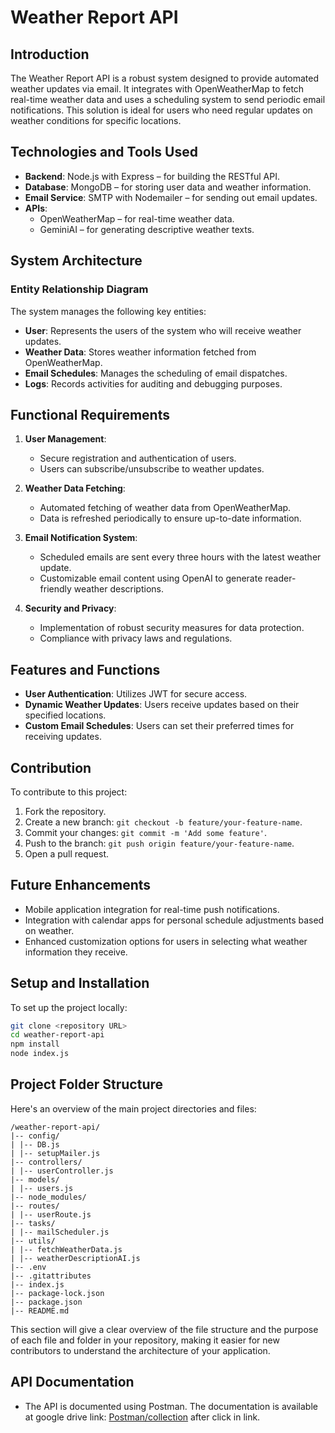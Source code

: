 
# Weather Report API

## Introduction

The Weather Report API is a robust system designed to provide automated weather updates via email. It integrates with OpenWeatherMap to fetch real-time weather data and uses a scheduling system to send periodic email notifications. This solution is ideal for users who need regular updates on weather conditions for specific locations.

## Technologies and Tools Used

- **Backend**: Node.js with Express – for building the RESTful API.
- **Database**: MongoDB – for storing user data and weather information.
- **Email Service**: SMTP with Nodemailer – for sending out email updates.
- **APIs**:
  - OpenWeatherMap – for real-time weather data.
  - GeminiAI – for generating descriptive weather texts.

## System Architecture

### Entity Relationship Diagram

The system manages the following key entities:

- **User**: Represents the users of the system who will receive weather updates.
- **Weather Data**: Stores weather information fetched from OpenWeatherMap.
- **Email Schedules**: Manages the scheduling of email dispatches.
- **Logs**: Records activities for auditing and debugging purposes.

## Functional Requirements

1. **User Management**:
   - Secure registration and authentication of users.
   - Users can subscribe/unsubscribe to weather updates.

2. **Weather Data Fetching**:
   - Automated fetching of weather data from OpenWeatherMap.
   - Data is refreshed periodically to ensure up-to-date information.

3. **Email Notification System**:
   - Scheduled emails are sent every three hours with the latest weather update.
   - Customizable email content using OpenAI to generate reader-friendly weather descriptions.

4. **Security and Privacy**:
   - Implementation of robust security measures for data protection.
   - Compliance with privacy laws and regulations.

## Features and Functions

- **User Authentication**: Utilizes JWT for secure access.
- **Dynamic Weather Updates**: Users receive updates based on their specified locations.
- **Custom Email Schedules**: Users can set their preferred times for receiving updates.

## Contribution

To contribute to this project:

1. Fork the repository.
2. Create a new branch: `git checkout -b feature/your-feature-name`.
3. Commit your changes: `git commit -m 'Add some feature'`.
4. Push to the branch: `git push origin feature/your-feature-name`.
5. Open a pull request.

## Future Enhancements

- Mobile application integration for real-time push notifications.
- Integration with calendar apps for personal schedule adjustments based on weather.
- Enhanced customization options for users in selecting what weather information they receive.

## Setup and Installation

To set up the project locally:

```bash
git clone <repository URL>
cd weather-report-api
npm install
node index.js
```


## Project Folder Structure

Here's an overview of the main project directories and files:


```
/weather-report-api/
|-- config/
| |-- DB.js 
| |-- setupMailer.js 
|-- controllers/
| |-- userController.js
|-- models/
| |-- users.js
|-- node_modules/
|-- routes/
| |-- userRoute.js 
|-- tasks/
| |-- mailScheduler.js 
|-- utils/
| |-- fetchWeatherData.js 
| |-- weatherDescriptionAI.js
|-- .env
|-- .gitattributes 
|-- index.js 
|-- package-lock.json 
|-- package.json
|-- README.md 
```


This section will give a clear overview of the file structure and the purpose of each file and folder in your repository, making it easier for new contributors to understand the architecture of your application.

## API Documentation  

- The API is documented using Postman. The documentation is available at google drive link: [Postman/collection](https://documenter.getpostman.com/view/27077121/2sA3e4Ap4u) after click in link. 
